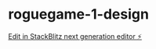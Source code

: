 # roguegame-1-design

[Edit in StackBlitz next generation editor ⚡️](https://stackblitz.com/~/github.com/nwpcgn/roguegame-1-design)
